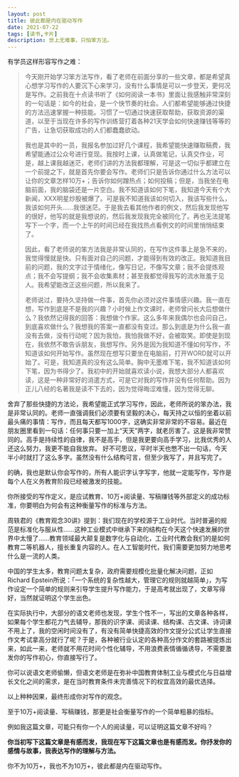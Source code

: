 ```yaml
---
layout: post
title: 彼此都是内在驱动写作
date: 2021-07-22
tags: [读书,卡片]
description: 世上无难事，只怕笨方法。
---
```



有学员这样形容写作之难：

> 今天刚开始学习笨方法写作，看了老师在前面分享的一些文章，都是希望真心想学习写作的人要沉下心来学习，没有什么事情是可以一步登天，更何况是写作。之前我在十点读书听了《如何阅读一本书》里面让我感触非常深刻的一句话是：如今的社会，是一个快节奏的社会。人们都希望能够通过快捷的方法迅速掌握一种技能。习惯了一切通过快速获取帮助，获取资源的渠道，以至于当现在许多的写作训练营打着各种21天学会如何快速赚钱等等的广告，让急切获取成功的人们都蠢蠢欲动。
> 
> 我也是其中的一员，我报名参加过好几个课程，我希望能快速赚取稿费，我希望能通过公众号进行变现。我按时上课，认真做笔记，认真交作业，可是，越上课我越迷茫，老师们讲的方法我都理解，可是这一切似乎都建立在一个前提之下，就是首先你要会写作。老师们只是告诉你通过什么方法可以让你的文章怎样10万+；告诉你如何蹭热点；如何投稿；但是，当我坐在电脑前面，我的脑袋还是一片空白。我不知道该如何下笔，我知道今天有个大新闻，XXX明星炒股被爆了。可是我不知道我该如何切入，我该写些什么，我该如何开头……我很迷茫。于是我去看其他作者的例文，然后我发现他写的很好，他写的就是我想说的，然后我发现我完全被同化了。再也无法提笔写下一个字，而一个上午的时间已经在我找热点看例文的时间里悄悄结束了。
> 
> 因此，看了老师说的笨方法我是非常认同的，在写作这件事上是急不来的，我觉得慢就是快。只有面对自己的问题，才能得到有效的改正。我知道我目前的问题，我的文字过于情绪化，像写日记，不像写文章；我不会提炼观点；我不会写提纲；我不会收集素材；甚至我都觉得我写的流水账羞于见人。我希望能改正这些问题，所以我来了。
> 
> 老师说过，要持久坚持做一件事，首先你必须对这件事情感兴趣。我一直在想，写作到底是不是我的兴趣？小时候上作文课时，老师曾问长大后想做什么？我依然记得我的回答：我想做个作家。这么多年来我偶尔也会问自己，到底喜欢做什么？我想我的答案一直都没有变过。那么到底是为什么我一直没有去做，没有行动呢？因为我怕，我怕我做不好，会被取笑。即使是到现在，我依然不敢告诉朋友，我想写作。另外是因为我知道不懂如何写作，不知道该如何开始写作。虽然现在想写只要坐在电脑前，打开WORD就可以开始了。可是，我知道真的没有这么简单。胸中无墨难下笔，我不知道该如何下笔，因为书得少了。我初中的开始就喜欢读小说，我想大部分人都喜欢读，这是一种非常好的消遣方式，可是它对我的写作并没有任何帮助。因为正儿八经的名著我是读不下去的，因为觉得晦涩难懂，因为觉得无聊。
> 
舍弃了那些快捷的方法论，我希望能正式学习写作，因此，老师所说的笨办法，我是非常认同的。老师一直强调我们必须要有坚毅的决心，每天持之以恒的坐着以前最头痛的事情：写作，而且每天都写1000字，这确实非常非常的不容易。最近在朋友圈里看到一句话：任何事只要一加上“天天”两字，就老厉害了。这是我非常赞同的。高手是持续性的自律，我不是高手，但是我更要向高手学习，比我优秀的人还这么努力，我更不能自我放弃。 好不可思议，平时半天也憋不出一句话，今天半小时就打了这么多字。虽然没有什么结构可言，但至少我写了，并且写完了。

的确，我也是默认你会写作的，所有人能识字认字写字，他就一定能写作，写作是每个人在义务教育阶段已经被激发的技能。

你所接受的写作定义，是应试教育、10万+阅读量、写稿赚钱等外部定义的成功标准，你要明白为何会有这种衡量写作的标准与方法。

周轶君的《教育观念30讲》提到：我们现在的学校源于工业时代。当时普遍的规范是标准化与服从性……这种工业模式中继承下来的结构在今天这个快速发展的世界中太慢了……教育领域最大颠复是数字化与自动化，工业时代教会我们的是如何教育二等机器人，擅长重复内容的人。在人工智能时代，我们需要更加努力地思考什么是一流的人类。

中国的学生太多，教育问题太复杂，政府需要规模化批量化解决问题，正如Richard Epstein所说：「一个系统的复杂性越大，管理它的规则就越简单」，为写作设定一个简单的规则来引导学生提升写作能力，于是高考就出现了，文章写得好，当然就证明这个学生出色。

在实际执行中，大部分的语文老师也发现，学生个性不一，写出的文章各种各样，如果每个学生都花力气去辅导，那我的识字课、阅读课、结构课、古文课、诗词课不用上了，我的空闲时间没有了，有没有简单快捷高效的作文提分公式让学生直接作文考试拿高分就行了呢？于是，各种被行业认定的各种高分作文的套路被提炼出来，如此一来，老师就不用花时间个性化辅导，不用浪费表情循循诱导，不需要激发你的写作初心，你直接写行了。

你可以说语文老师偷懒，但语文老师是在弥补中国教育体制工业与模式化与日益增长文化之间的需求，是在当时教育条件未完善情况下的权宜高效的最优选择。

以上种种因果，最终形成你对写作的观念。

至于10万+阅读量、写稿赚钱，那更是社会衡量写作的一个简单粗暴的指标。

例如我这篇文章，可能只有你一个人的阅读量，可以证明这篇文章不好吗？

**你当初写下这篇文章是有感而发，我现在写下这篇文章也是有感而发。你抒发你的感情与故事，我表达写作的理解与方法。**

你不为10万+，我也不为10万+，彼此都是内在驱动写作。
